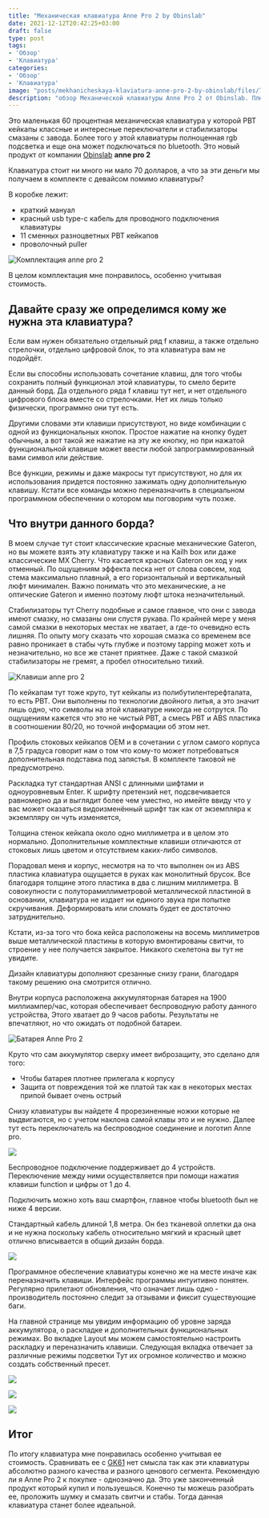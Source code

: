 ```yaml
---
title: "Механическая клавиатура Anne Pro 2 by Obinslab"
date: 2021-12-12T20:42:25+03:00
draft: false
type: post
tags:
- 'Обзор'
- 'Клавиатура'
categories:
- 'Обзор'
- 'Клавиатура'
image: "posts/mekhanicheskaya-klaviatura-anne-pro-2-by-obinslab/files/7690d2fdf1f7ef6487c37589f6af50cc.png"
description: "обзор Механической клавиатуры Anne Pro 2 от Obinslab. Плюсы и минусы. "
---
```


Это маленькая 60 процентная механическая клавиатура у которой PBT кейкапы классные и интересные переключатели и стабилизаторы смазаны с завода. Более того у этой клавиатуры полноценная rgb подсветка и еще она может подключаться по bluetooth. Это новый продукт от компании [Obinslab](https://www.hexcore.xyz/) **anne pro 2**

 Клавиатура стоит ни много ни мало 70 долларов, а что за эти деньги мы получаем в комплекте с девайсом помимо клавиатуры?
 
В коробке лежит:
 - краткий мануал 
 - красный usb type-c кабель для проводного подключения клавиатуры 
 - 11 сменных разноцветных PBT кейкапов 
 - проволочный puller 
 
 ![Комплектация anne pro 2 ](files/85034e1027e4071d3189d457db042d89.png)
 
В целом комплектация мне понравилось, особенно учитывая стоимость.

## Давайте сразу же определимся кому же нужна эта клавиатура?

Если вам нужен обязательно отдельный ряд f клавиш, а также отдельно стрелочки, отдельно цифровой блок, то эта клавиатура вам не подойдёт.

Если вы способны использовать сочетание клавиш, для того чтобы сохранить полный функционал этой клавиатуры, то смело берите данный борд. Да отдельного ряда f клавиш тут нет, и нет отдельного цифрового блока вместе со стрелочками. Нет их лишь только физически, программно они тут есть.

Другими словами эти клавиши присутствуют, но виде комбинации с одной из функциональных кнопок. Простое нажатие на кнопку будет обычным, а вот такой же нажатие на эту же кнопку, но при нажатой функциональной клавише может ввести любой запрограммированный вами символ или действие.

Все функции, режимы и даже макросы тут присутствуют, но для их использования придется постоянно зажимать одну дополнительную клавишу. Кстати все команды можно переназначить в специальном программном обеспечении о котором мы поговорим чуть позже.

## Что внутри данного борда?

В моем случае тут стоит классические красные механические Gateron, но вы можете взять эту клавиатуру также и на Kailh box или даже классические MX Cherry. Что касается красных Gateron он ход у них отменный. По ощущениям эффекта песка нет от слова совсем, ход стема максимально плавный, а его горизонтальный и вертикальный люфт минимален. Важно понимать что это механические, а не оптические Gateron и именно поэтому люфт штока незначительный.

Стабилизаторы тут Cherry подобные и самое главное, что они с завода имеют смазку, но смазаны они спустя рукава. По крайней мере у меня самой смазки в некоторых местах не хватает, а где-то очевидно есть лишняя. По опыту могу сказать что хорошая смазка со временем все равно проникает в стабы чуть глубже и поэтому tapping может хоть и незначительно, но все же станет приятнее. Даже с такой смазкой стабилизаторы не гремят, а пробел относительно тихий.


![ Клавиши anne pro 2 ](files/c274b0d2ab95fcf8d276c30751be4e32.png)


По кейкапам тут тоже круто, тут кейкапы из полибутилентерефталата, то есть PBT. Они выполнены по технологии двойного литья, а это значит лишь одно, что символы на этой клавиатуре никогда не сотрутся. По ощущениям кажется что это не чистый PBT, а смесь PBT и ABS пластика в соотношении 80/20, но точной информации об этом нет.

Профиль стоковых кейкапов OEM и в сочетании с углом самого корпуса в 7,5 градуса говорит нам о том что кому-то может потребоваться дополнительная подставка под запястья. В комплекте таковой не предусмотрено.

Раскладка тут стандартная ANSI с длинными шифтами и одноуровневым Enter. К шрифту претензий нет, подсвечивается равномерно да и выглядит более чем уместно, но имейте ввиду что у вас может оказаться видоизменённый шрифт так как от экземпляра к экземпляру он чуть изменяется,

Толщина стенок кейкапа около одно миллиметра и в целом это нормально. Дополнительные комплектные клавиши отличаются от стоковых лишь цветом и отсутствием каких-либо символов.

Порадовал меня и корпус, несмотря на то что выполнен он из ABS пластика клавиатура ощущается в руках как монолитный брусок. Все благодаря толщине этого пластика в два с лишним миллиметра. В совокупности с полуторамиллиметровой металлической пластиной в основании, клавиатура не издает ни единого звука при попытке скручивания. Деформировать или сломать будет ее достаточно затруднительно.

Кстати, из-за того что бока кейса расположены на восемь миллиметров выше металлической пластины в которую вмонтированы свитчи, то строение у нее получается закрытое. Никакого скелетона вы тут не увидите.

Дизайн клавиатуры дополняют срезанные снизу грани, благодаря такому решению она смотрится отлично.

Внутри корпуса расположена аккумуляторная батарея на 1900 миллиампер/час, которая обеспечивает беспроводную работу данного устройства, Этого хватает до 9 часов работы. Результаты не впечатляют, но что ожидать от подобной батареи.

![Батарея Anne Pro 2](files/e1b632395f7f5ad7147415d1bb2cab3c.png)


Круто что сам аккумулятор сверху имеет виброзащиту, это сделано для того:

- Чтобы батарея плотнее прилегала к корпусу
- Защита от повреждения той же платой так как в некоторых местах припой бывает очень острый

Снизу клавиатуры вы найдете 4 прорезиненные ножки которые не выдвигаются, но с учетом наклона самой клавы это и не нужно. Далее тут есть переключатель на беспроводное соединение и логотип Anne pro.

![](files/84b8d6799e10dc54e93f6b7e50150799.png)

Беспроводное подключение поддерживает до 4 устройств. Переключение между ними осуществляется при помощи нажатия клавиши function и цифры от 1 до 4.

Подключить можно хоть ваш смартфон, главное чтобы bluetooth был не ниже 4 версии.

Стандартный кабель длиной 1,8 метра. Он без тканевой оплетки да она и не нужна поскольку кабель относительно мягкий и красный цвет отлично вписывается в общий дизайн борда.

![](files/a43e85369071251e22249e92af288e26.png)

Программное обеспечение клавиатуры конечно же на месте иначе как переназначить клавиши. Интерфейс программы интуитивно понятен. Регулярно прилетают обновления, что означает лишь одно - производитель постоянно следит за отзывами и фиксит существующие баги.

На главной странице мы увидим информацию об уровне заряда аккумулятора, о раскладке и дополнительных функциональных режимах. Во вкладке Layout мы можем самостоятельно настроить раскладку и переназначить клавиши. Следующая вкладка отвечает за различные режимы подсветки Тут их огромное количество и можно создать собственный пресет.


![](files/4d7659a3b96436c4c67275228b626caf.png)

![](files/be50d6c18aaed475f8a1b114fe5b5e6a.png)

![](files/a3c47e38253cba82b8101099f08ef4fd.png)
##  Итог 

По итогу клавиатура мне понравилась особенно учитывая ее стоимость. Сравнивать ее с [GK61](/posts/opto-mekhanicheskaya-klaviatura-gk61-s-aliexpress/) нет смысла так как эти клавиатуры абсолютно разного качества и разного ценового сегмента. Рекомендую ли я Anne Pro 2 к покупке - однозначно да. Это уже законченный продукт который купил и пользуешься. Конечно ты можешь разобрать ее, проложить шумку и смазать свитчи и стабы. Тогда данная клавиатура станет более идеальной.

